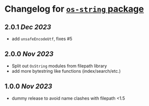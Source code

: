 # Changelog for [`os-string` package](http://hackage.haskell.org/package/os-string)

## 2.0.1 *Dec 2023*

* add `unsafeEncodeUtf`, fixes #5

## 2.0.0 *Nov 2023*

* Split out `OsString` modules from filepath library
* add more bytestring like functions (index/search/etc.)

## 1.0.0 *Nov 2023*

* dummy release to avoid name clashes with filepath <1.5

